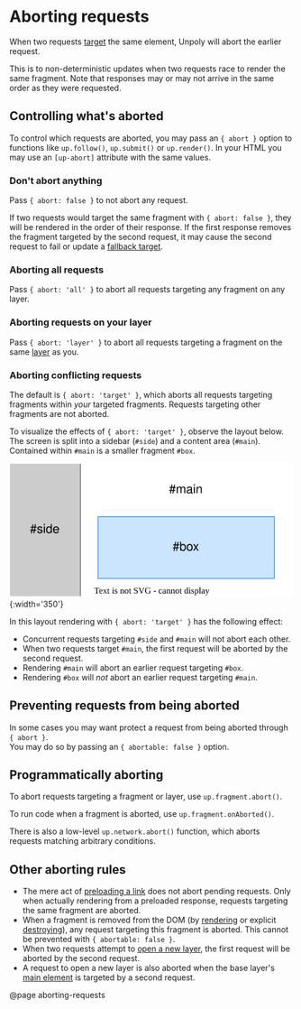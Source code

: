 Aborting requests
=================

When two requests [target](/targeting-fragments) the same element, Unpoly will abort the earlier request.

This is to non-deterministic updates when two requests race to render the same fragment.
Note that responses may or may not arrive in the same order as they were requested.


## Controlling what's aborted

To control which requests are aborted, you may pass an `{ abort }` option to functions
like `up.follow()`, `up.submit()` or `up.render()`. In your HTML you may use
an `[up-abort]` attribute with the same values.

### Don't abort anything

Pass `{ abort: false }` to not abort any request.

If two requests would target the same fragment with `{ abort: false }`, they
will be rendered in the order of their response. If the first response removes
the fragment targeted by the second request, it may cause the second request
to fail or update a [fallback target](/up.render#options.fallback).

### Aborting all requests

Pass `{ abort: 'all' }` to abort all requests targeting any fragment on any layer.

### Aborting requests on your layer

Pass `{ abort: 'layer' }` to abort all requests targeting a fragment on the same
[layer](/up.layer) as you.

### Aborting conflicting requests

The default is `{ abort: 'target' }`, which aborts all requests targeting
fragments within *your* targeted fragments. Requests targeting other fragments are not aborted.

To visualize the effects of `{ abort: 'target' }`, observe the layout below.
The screen is split into a sidebar (`#side`) and a content area (`#main`). Contained within
`#main` is a smaller fragment `#box`.

![Layout with #side, #main and #box fragments](images/side-main-box.svg){:width='350'}

In this layout rendering with `{ abort: 'target' }` has the following effect:

- Concurrent requests targeting `#side` and `#main` will not abort each other.
- When two requests target `#main`, the first request will be aborted by the second request.
- Rendering `#main` will abort an earlier request targeting `#box`.
- Rendering `#box` will *not* abort an earlier request targeting `#main`.

## Preventing requests from being aborted

In some cases you may want protect a request from being aborted through `{ abort }`.\
You may do so by passing an `{ abortable: false }` option.

## Programmatically aborting

To abort requests targeting a fragment or layer, use `up.fragment.abort()`.

To run code when a fragment is aborted, use `up.fragment.onAborted()`.

There is also a low-level `up.network.abort()` function, which aborts requests
matching arbitrary conditions.

## Other aborting rules

- The mere act of [preloading a link](/a-up-preload) does not abort pending requests. Only when actually rendering
  from a preloaded response, requests targeting the same fragment are aborted.
- When a fragment is removed from the DOM (by [rendering](/up.render) or explicit [destroying](/up.destroy)),
  any request targeting this fragment is aborted. This cannot be prevented with `{ abortable: false }`.
- When two requests attempt to [open a new layer](/a-up-layer-new), the first request will be aborted by the second request.
- A request to open a new layer is also aborted when the base layer's [main element](/main) is targeted by a second request.

@page aborting-requests
